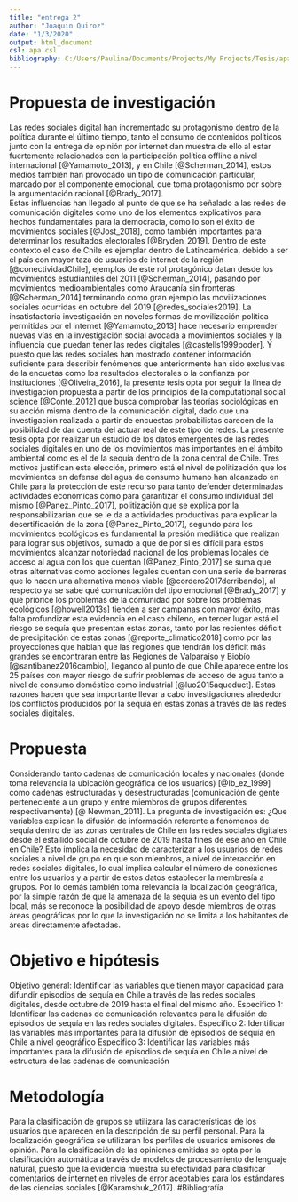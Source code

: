 ```yaml
---
title: "entrega 2"
author: "Joaquin Quiroz"
date: "1/3/2020"
output: html_document
csl: apa.csl
bibliography: C:/Users/Paulina/Documents/Projects/My Projects/Tesis/apa.bib
---
```


# Propuesta de investigación
Las redes sociales digital han incrementado su protagonismo dentro de la política durante el último tiempo, tanto el consumo de contenidos políticos junto con la entrega de opinión por internet dan muestra de ello al estar fuertemente relacionados con la participación política offline a nivel internacional [@Yamamoto_2013],  y en Chile [@Scherman_2014], estos medios también han provocado un tipo de comunicación particular, marcado por el componente emocional, que toma protagonismo por sobre la argumentación racional [@Brady_2017].  
Estas influencias han llegado al punto de que se ha señalado a las redes de comunicación digitales como uno de los elementos explicativos para hechos fundamentales para la democracia, como lo son el éxito de movimientos sociales [@Jost_2018], como también importantes para determinar los resultados electorales [@Bryden_2019]. 
Dentro de este contexto el caso de Chile es ejemplar dentro de Latinoamérica, debido a ser el país con mayor taza de usuarios de internet de la región [@conectividadChile], ejemplos de este rol protagónico datan desde los movimientos estudiantiles del 2011 [@Scherman_2014], pasando por movimientos medioambientales como Araucanía sin fronteras [@Scherman_2014] terminando como gran ejemplo las movilizaciones sociales ocurridas en octubre del 2019 [@redes_sociales2019].
La insatisfactoria investigación en noveles formas de movilización política permitidas por el internet [@Yamamoto_2013] hace necesario emprender nuevas vías en la investigación social avocada a movimientos sociales y la influencia que puedan tener las redes digitales [@castells1999poder]. Y puesto que las redes sociales han mostrado contener información suficiente para describir fenómenos que anteriormente han sido exclusivas de la encuetas como los resultados electorales o la confianza por instituciones [@Oliveira_2016], la presente tesis opta por seguir la línea de investigación propuesta a partir de los principios de la computational social science [@Conte_2012] que busca comprobar las teorías sociológicas en su acción misma dentro de la comunicación digital, dado que una investigación realizada a partir de encuestas probabilistas carecen de la posibilidad de dar cuenta del actuar real de este tipo de redes.
La presente tesis opta por realizar un estudio de los datos emergentes de las redes sociales digitales en uno de los movimientos más importantes en el ámbito ambiental como es el de la sequía dentro de la zona central de Chile. Tres motivos justifican esta elección, primero está el nivel de politización que los movimientos en defensa del agua de consumo humano han alcanzado en Chile para la protección de este recurso para tanto defender determinadas actividades económicas como para garantizar el consumo individual del mismo [@Panez_Pinto_2017], politización que se explica por la responsabilizarían que se le da a actividades productivas para explicar la desertificación de la zona [@Panez_Pinto_2017], segundo para los movimientos ecológicos es fundamental la presión mediática que realizan para lograr sus objetivos, sumado a que de por si es difícil para estos movimientos alcanzar notoriedad nacional de los problemas locales de acceso al agua con los que cuentan [@Panez_Pinto_2017] se suma que otras alternativas como acciones legales cuentan con una serie de barreras que lo hacen una alternativa menos viable [@cordero2017derribando], al respecto ya se sabe qué comunicación del tipo emocional [@Brady_2017] y que priorice los problemas de la comunidad por sobre los problemas ecológicos [@howell2013s] tienden a ser campanas con mayor éxito, mas falta profundizar esta evidencia en el caso chileno, en tercer lugar está el riesgo se sequía que presentan estas zonas, tanto por las recientes déficit de precipitación de estas zonas [@reporte_climatico2018] como por las proyecciones que hablan que las regiones que tendrán los déficit más grandes se encontraran entre las Regiones de Valparaíso y Biobío [@santibanez2016cambio], llegando al punto de que Chile aparece entre los 25 países con mayor riesgo de sufrir problemas de acceso de agua tanto a nivel de consumo doméstico como industrial [@luo2015aqueduct]. Estas razones hacen que sea importante llevar a cabo investigaciones alrededor los conflictos producidos por la sequía en estas zonas a través de las redes sociales digitales.
# Propuesta
Considerando tanto cadenas de comunicación locales y nacionales (donde toma relevancia la ubicación geográfica de los usuarios) [@Ib_ez_1999] como cadenas estructuradas y desestructuradas (comunicación de gente perteneciente a un grupo y entre miembros de grupos diferentes respectivamente) [@ Newman_2011]. La pregunta de investigación es: ¿Que variables explican la difusión de información referente a fenómenos de sequía dentro de las zonas centrales de Chile en las redes sociales digitales desde el estallido social de octubre de 2019 hasta fines de ese año en Chile en Chile?
Esto implica la necesidad de caracterizar a los usuarios de redes sociales a nivel de grupo en que son miembros, a nivel de interacción en redes sociales digitales, lo cual implica calcular el número de conexiones entre los usuarios y a partir de estos datos establecer la membresía a grupos.
Por lo demás también toma relevancia la localización geográfica, por la simple razón de que la amenaza de la sequía es un evento del tipo local, más se reconoce la posibilidad de apoyo desde miembros de otras áreas geográficas por lo que la investigación no se limita a los habitantes de áreas directamente afectadas.
# Objetivo e hipótesis
Objetivo general: Identificar las variables que tienen mayor capacidad para difundir episodios de sequía en Chile a través de las redes sociales digitales, desde octubre de 2019 hasta el final del mismo año. 
Especifico 1: Identificar las cadenas de comunicación relevantes para la difusión de episodios de sequía en las redes sociales digitales.
Especifico 2: Identificar las variables más importantes para la difusión de episodios de sequía en Chile a nivel geográfico
Especifico 3: Identificar las variables más importantes para la difusión de episodios de sequía en Chile a nivel de estructura de las cadenas de comunicación
# Metodología
Para la clasificación de grupos se utilizara las características de los usuarios que aparecen en la descripción de su perfil personal.
Para la localización geográfica se utilizaran los perfiles de usuarios emisores de opinión.
Para la clasificación de las opiniones emitidas se opta por la clasificación automática a través de modelos de procesamiento de lenguaje natural, puesto que la evidencia muestra su efectividad para clasificar comentarios de internet en niveles de error aceptables para los estándares de las ciencias sociales [@Karamshuk_2017].
#Bibliografía
